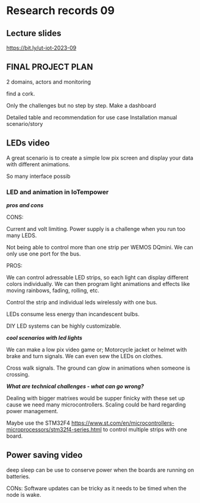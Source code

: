 # Research records 09

## Lecture slides
https://bit.ly/ut-iot-2023-09

## FINAL PROJECT PLAN

2 domains, actors and monitoring

find a cork.

Only the challenges but no step by step.
Make a dashboard

Detailed table and recommendation for use case
 Installation manual
 scenario/story

 ## LEDs video

A great scenario is to create a simple low pix screen and display your data with different animations.

So many interface possib

### LED and animation in IoTempower

***pros and cons***

CONS:

Current and volt limiting. Power supply is a challenge when you run too many LEDS. 

Not being able to control more than one strip per WEMOS DQmini. We can only use one port for the bus.

PROS:

We can control adressable LED strips, so each light can display different colors individually. We can then program light animations and effects like moving rainbows, fading, rolling, etc.

Control the strip and individual leds wirelessly with one bus.

LEDs consume less energy than incandescent bulbs.

DIY LED systems can be highly customizable. 

***cool scenarios with led lights***

We can make a low pix video game or;
Motorcycle jacket or helmet with brake and turn signals. We can even sew the LEDs on clothes.

Cross walk signals. The ground can glow in animations when someone is crossing. 


***What are technical challenges - what can go wrong?***

Dealing with bigger matrixes would be supper finicky with these set up cause we need many microcontrollers. 
Scaling could be hard regarding power management.

Maybe use the
STM32F4
https://www.st.com/en/microcontrollers-microprocessors/stm32f4-series.html
to control multiple strips with one board. 

## Power saving video

deep sleep can be use to conserve power when the boards are running on batteries.

CONs: Software updates can be tricky as it needs to be timed when the node is wake.